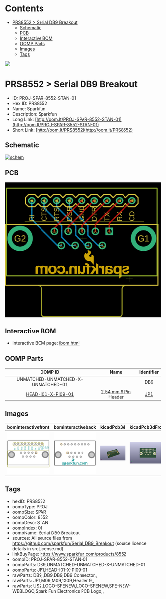 



Contents
========

* [PRS8552 > Serial DB9 Breakout](#prs8552--serial-db9-breakout)
	* [Schematic](#schematic)
	* [PCB](#pcb)
	* [Interactive BOM](#interactive-bom)
	* [OOMP Parts](#oomp-parts)
	* [Images](#images)
	* [Tags](#tags)
  
![][im]
# PRS8552 > Serial DB9 Breakout

- ID: PROJ-SPAR-8552-STAN-01
- Hex ID: PRS8552
- Name: Sparkfun
- Description: Sparkfun
- Long Link: [http://oom.lt/PROJ-SPAR-8552-STAN-01](http://oom.lt/PROJ-SPAR-8552-STAN-01)
- Short Link: [http://oom.lt/PRS8552](http://oom.lt/PRS8552)

## Schematic
  
[![schem](eagleSchemImage.png)](eagleSchemImage.png)
## PCB
  
[![pcb](eagleImage.png)](eagleImage.png)
## Interactive BOM

- Interactive BOM page: [ibom.html](https://htmlpreview.github.io/?https://github.com/oomlout/oomlout_OOMP_projects/blob/main/PROJ-SPAR-8552-STAN-01/kicad/bom/ibom.html)

## OOMP Parts
  

|OOMP ID|Name|Identifier|
| :---: | :---: | :---: |
|UNMATCHED-UNMATCHED-X-UNMATCHED-01||DB9|
|[HEAD-I01-X-PI09-01](https://github.com/oomlout/oomlout_OOMP_parts/tree/main/HEAD-I01-X-PI09-01/)|[2.54 mm 9 Pin Header](https://github.com/oomlout/oomlout_OOMP_parts/tree/main/HEAD-I01-X-PI09-01/)|[JP1](https://github.com/oomlout/oomlout_OOMP_parts/tree/main/HEAD-I01-X-PI09-01/)|

## Images
  
  

|bominteractivefront|bominteractiveback|kicadPcb3d|kicadPcb3dFront|kicadPcb3dBack|eagleImage|eagleSchemImage|pcbdraw|pcbdrawback|
| :---: | :---: | :---: | :---: | :---: | :---: | :---: | :---: | :---: |
|[![bominteractivefront](bomFront_140.png)](bomFront.png)|[![bominteractiveback](bomBack_140.png)](bomBack.png)|[![kicadPcb3d](kicadPcb3d_140.png)](kicadPcb3d.png)|[![kicadPcb3dFront](kicadPcb3dFront_140.png)](kicadPcb3dFront.png)|[![kicadPcb3dBack](kicadPcb3dBack_140.png)](kicadPcb3dBack.png)|[![eagleImage](eagleImage_140.png)](eagleImage.png)|[![eagleSchemImage](eagleSchemImage_140.png)](eagleSchemImage.png)|[![pcbdraw](pcbdraw_140.png)](pcbdraw.png)|[![pcbdrawback](pcbdrawBack_140.png)](pcbdrawBack.png)|

## Tags

- hexID: PRS8552
- oompType: PROJ
- oompSize: SPAR
- oompColor: 8552
- oompDesc: STAN
- oompIndex: 01
- oompName: Serial DB9 Breakout
- sources: All source files from https://github.com/sparkfun/Serial_DB9_Breakout (source licence details in srcLicense.md)
- linkBuyPage: https://www.sparkfun.com/products/8552
- oompID: PROJ-SPAR-8552-STAN-01
- oompParts: DB9,UNMATCHED-UNMATCHED-X-UNMATCHED-01
- oompParts: JP1,HEAD-I01-X-PI09-01
- rawParts: DB9,,DB9,DB9,DB9 Connector,,
- rawParts: JP1,M09,M09,1X09,Header 9,,
- rawParts: U$2,LOGO-SFENEW,LOGO-SFENEW,SFE-NEW-WEBLOGO,Spark Fun Electronics PCB Logo,,



[im]: kicadPcb3d_450.png
